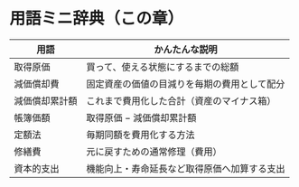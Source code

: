 # 用語ミニ辞典（この章）

| 用語           | かんたんな説明                               |
| -------------- | -------------------------------------------- |
| 取得原価       | 買って、使える状態にするまでの総額           |
| 減価償却費     | 固定資産の価値の目減りを毎期の費用として配分 |
| 減価償却累計額 | これまで費用化した合計（資産のマイナス箱）   |
| 帳簿価額       | 取得原価 − 減価償却累計額                    |
| 定額法         | 毎期同額を費用化する方法                     |
| 修繕費         | 元に戻すための通常修理（費用）               |
| 資本的支出     | 機能向上・寿命延長など取得原価へ加算する支出 |
